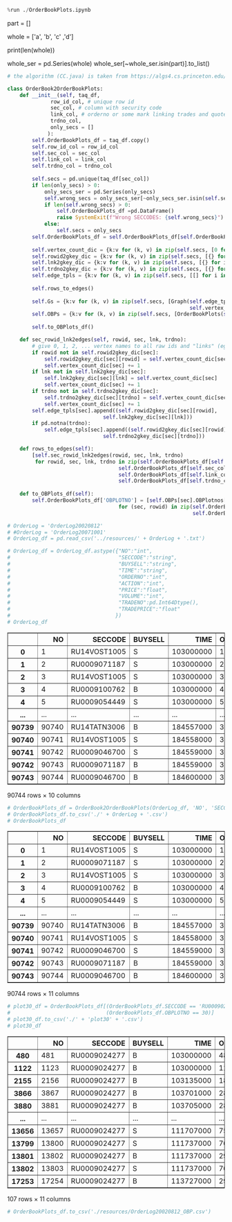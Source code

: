 ```python
%run ./OrderBookPlots.ipynb
```

part = []

whole = ['a', 'b', 'c' ,'d']

print(len(whole))

whole_ser = pd.Series(whole)
whole_ser[~whole_ser.isin(part)].to_list()


```python
# the algorithm (CC.java) is taken from https://algs4.cs.princeton.edu/41graph/

class OrderBook2OrderBookPlots:
    def __init__(self, taq_df,
              row_id_col, # unique row id
              sec_col, # column with security code
              link_col, # orderno or some mark linking trades and quotes
              trdno_col,
              only_secs = []
             ):
        self.OrderBookPlots_df = taq_df.copy()
        self.row_id_col = row_id_col
        self.sec_col = sec_col
        self.link_col = link_col
        self.trdno_col = trdno_col
        
        self.secs = pd.unique(taq_df[sec_col])
        if len(only_secs) > 0:
            only_secs_ser = pd.Series(only_secs)
            self.wrong_secs = only_secs_ser[~only_secs_ser.isin(self.secs)].to_list()
            if len(self.wrong_secs) > 0:
                self.OrderBookPlots_df =pd.DataFrame()
                raise SystemExit(f"Wrong SECCODES: {self.wrong_secs}")
            else:
                self.secs = only_secs
        self.OrderBookPlots_df = self.OrderBookPlots_df[self.OrderBookPlots_df.SECCODE.isin(self.secs)]
        
        self.vertex_count_dic = {k:v for (k, v) in zip(self.secs, [0 for i in range(len(self.secs))])}
        self.rowid2gkey_dic = {k:v for (k, v) in zip(self.secs, [{} for i in range(len(self.secs))])}
        self.lnk2gkey_dic = {k:v for (k, v) in zip(self.secs, [{} for i in range(len(self.secs))])}
        self.trdno2gkey_dic = {k:v for (k, v) in zip(self.secs, [{} for i in range(len(self.secs))])}
        self.edge_tpls = {k:v for (k, v) in zip(self.secs, [[] for i in range(len(self.secs))])}
        
        self.rows_to_edges()
        
        self.Gs = {k:v for (k, v) in zip(self.secs, [Graph(self.edge_tpls[sec],
                                                           self.vertex_count_dic[sec]) for sec in self.secs])}
        self.OBPs = {k:v for (k, v) in zip(self.secs, [OrderBookPlots(self.Gs[sec]) for sec in self.secs])}
        
        self.to_OBPlots_df()

    def sec_rowid_lnk2edges(self, rowid, sec, lnk, trdno): 
        # give 0, 1, 2, ... vertex names to all raw ids and "links" (eg ordernos)
        if rowid not in self.rowid2gkey_dic[sec]:
            self.rowid2gkey_dic[sec][rowid] = self.vertex_count_dic[sec]
            self.vertex_count_dic[sec] += 1
        if lnk not in self.lnk2gkey_dic[sec]:
            self.lnk2gkey_dic[sec][lnk] = self.vertex_count_dic[sec]
            self.vertex_count_dic[sec] += 1
        if trdno not in self.trdno2gkey_dic[sec]:
            self.trdno2gkey_dic[sec][trdno] = self.vertex_count_dic[sec]
            self.vertex_count_dic[sec] += 1
        self.edge_tpls[sec].append((self.rowid2gkey_dic[sec][rowid], 
                               self.lnk2gkey_dic[sec][lnk]))
        if pd.notna(trdno):
            self.edge_tpls[sec].append((self.rowid2gkey_dic[sec][rowid], 
                               self.trdno2gkey_dic[sec][trdno]))

    def rows_to_edges(self):
        [self.sec_rowid_lnk2edges(rowid, sec, lnk, trdno) 
         for rowid, sec, lnk, trdno in zip(self.OrderBookPlots_df[self.row_id_col],
                                    self.OrderBookPlots_df[self.sec_col],
                                    self.OrderBookPlots_df[self.link_col],
                                    self.OrderBookPlots_df[self.trdno_col])]
        
    def to_OBPlots_df(self):
        self.OrderBookPlots_df['OBPLOTNO'] = [self.OBPs[sec].OBPlotnos[self.rowid2gkey_dic[sec][rowid]] 
                                    for (sec, rowid) in zip(self.OrderBookPlots_df['SECCODE'], 
                                                            self.OrderBookPlots_df['NO'])]
```


```python
# OrderLog = 'OrderLog20020812'
# #OrderLog = 'OrderLog20071001'
# OrderLog_df = pd.read_csv('../resources/' + OrderLog + '.txt')

# OrderLog_df = OrderLog_df.astype({"NO":"int",
#                                   "SECCODE":"string",
#                                   "BUYSELL":"string",
#                                   "TIME":"string",
#                                   "ORDERNO":"int",
#                                   "ACTION":"int",
#                                   "PRICE":"float",
#                                   "VOLUME":"int",
#                                   "TRADENO":pd.Int64Dtype(),
#                                   "TRADEPRICE":"float"
#                                  })
# OrderLog_df
```




<div>
<style scoped>
    .dataframe tbody tr th:only-of-type {
        vertical-align: middle;
    }

    .dataframe tbody tr th {
        vertical-align: top;
    }

    .dataframe thead th {
        text-align: right;
    }
</style>
<table border="1" class="dataframe">
  <thead>
    <tr style="text-align: right;">
      <th></th>
      <th>NO</th>
      <th>SECCODE</th>
      <th>BUYSELL</th>
      <th>TIME</th>
      <th>ORDERNO</th>
      <th>ACTION</th>
      <th>PRICE</th>
      <th>VOLUME</th>
      <th>TRADENO</th>
      <th>TRADEPRICE</th>
    </tr>
  </thead>
  <tbody>
    <tr>
      <th>0</th>
      <td>1</td>
      <td>RU14VOST1005</td>
      <td>S</td>
      <td>103000000</td>
      <td>1</td>
      <td>1</td>
      <td>2.380</td>
      <td>4500</td>
      <td>&lt;NA&gt;</td>
      <td>NaN</td>
    </tr>
    <tr>
      <th>1</th>
      <td>2</td>
      <td>RU0009071187</td>
      <td>S</td>
      <td>103000000</td>
      <td>2</td>
      <td>1</td>
      <td>990.000</td>
      <td>300</td>
      <td>&lt;NA&gt;</td>
      <td>NaN</td>
    </tr>
    <tr>
      <th>2</th>
      <td>3</td>
      <td>RU14VOST1005</td>
      <td>S</td>
      <td>103000000</td>
      <td>3</td>
      <td>1</td>
      <td>2.420</td>
      <td>21600</td>
      <td>&lt;NA&gt;</td>
      <td>NaN</td>
    </tr>
    <tr>
      <th>3</th>
      <td>4</td>
      <td>RU0009100762</td>
      <td>B</td>
      <td>103000000</td>
      <td>4</td>
      <td>1</td>
      <td>0.133</td>
      <td>100000</td>
      <td>&lt;NA&gt;</td>
      <td>NaN</td>
    </tr>
    <tr>
      <th>4</th>
      <td>5</td>
      <td>RU0009054449</td>
      <td>S</td>
      <td>103000000</td>
      <td>5</td>
      <td>1</td>
      <td>332.000</td>
      <td>500</td>
      <td>&lt;NA&gt;</td>
      <td>NaN</td>
    </tr>
    <tr>
      <th>...</th>
      <td>...</td>
      <td>...</td>
      <td>...</td>
      <td>...</td>
      <td>...</td>
      <td>...</td>
      <td>...</td>
      <td>...</td>
      <td>...</td>
      <td>...</td>
    </tr>
    <tr>
      <th>90739</th>
      <td>90740</td>
      <td>RU14TATN3006</td>
      <td>B</td>
      <td>184557000</td>
      <td>38574</td>
      <td>1</td>
      <td>18.770</td>
      <td>50000</td>
      <td>&lt;NA&gt;</td>
      <td>NaN</td>
    </tr>
    <tr>
      <th>90740</th>
      <td>90741</td>
      <td>RU14VOST1005</td>
      <td>S</td>
      <td>184558000</td>
      <td>38559</td>
      <td>0</td>
      <td>1.990</td>
      <td>49800</td>
      <td>&lt;NA&gt;</td>
      <td>NaN</td>
    </tr>
    <tr>
      <th>90741</th>
      <td>90742</td>
      <td>RU0009046700</td>
      <td>S</td>
      <td>184559000</td>
      <td>38575</td>
      <td>1</td>
      <td>18.450</td>
      <td>100000</td>
      <td>&lt;NA&gt;</td>
      <td>NaN</td>
    </tr>
    <tr>
      <th>90742</th>
      <td>90743</td>
      <td>RU0009071187</td>
      <td>B</td>
      <td>184559000</td>
      <td>38550</td>
      <td>0</td>
      <td>725.840</td>
      <td>1</td>
      <td>&lt;NA&gt;</td>
      <td>NaN</td>
    </tr>
    <tr>
      <th>90743</th>
      <td>90744</td>
      <td>RU0009046700</td>
      <td>B</td>
      <td>184600000</td>
      <td>38534</td>
      <td>0</td>
      <td>18.450</td>
      <td>93</td>
      <td>&lt;NA&gt;</td>
      <td>NaN</td>
    </tr>
  </tbody>
</table>
<p>90744 rows × 10 columns</p>
</div>




```python
# OrderBookPlots_df = OrderBook2OrderBookPlots(OrderLog_df, 'NO', 'SECCODE', 'ORDERNO', 'TRADENO', []).OrderBookPlots_df
# OrderBookPlots_df.to_csv('./' + OrderLog + '.csv')
# OrderBookPlots_df
```




<div>
<style scoped>
    .dataframe tbody tr th:only-of-type {
        vertical-align: middle;
    }

    .dataframe tbody tr th {
        vertical-align: top;
    }

    .dataframe thead th {
        text-align: right;
    }
</style>
<table border="1" class="dataframe">
  <thead>
    <tr style="text-align: right;">
      <th></th>
      <th>NO</th>
      <th>SECCODE</th>
      <th>BUYSELL</th>
      <th>TIME</th>
      <th>ORDERNO</th>
      <th>ACTION</th>
      <th>PRICE</th>
      <th>VOLUME</th>
      <th>TRADENO</th>
      <th>TRADEPRICE</th>
      <th>OBPLOTNO</th>
    </tr>
  </thead>
  <tbody>
    <tr>
      <th>0</th>
      <td>1</td>
      <td>RU14VOST1005</td>
      <td>S</td>
      <td>103000000</td>
      <td>1</td>
      <td>1</td>
      <td>2.380</td>
      <td>4500</td>
      <td>&lt;NA&gt;</td>
      <td>NaN</td>
      <td>0</td>
    </tr>
    <tr>
      <th>1</th>
      <td>2</td>
      <td>RU0009071187</td>
      <td>S</td>
      <td>103000000</td>
      <td>2</td>
      <td>1</td>
      <td>990.000</td>
      <td>300</td>
      <td>&lt;NA&gt;</td>
      <td>NaN</td>
      <td>0</td>
    </tr>
    <tr>
      <th>2</th>
      <td>3</td>
      <td>RU14VOST1005</td>
      <td>S</td>
      <td>103000000</td>
      <td>3</td>
      <td>1</td>
      <td>2.420</td>
      <td>21600</td>
      <td>&lt;NA&gt;</td>
      <td>NaN</td>
      <td>2</td>
    </tr>
    <tr>
      <th>3</th>
      <td>4</td>
      <td>RU0009100762</td>
      <td>B</td>
      <td>103000000</td>
      <td>4</td>
      <td>1</td>
      <td>0.133</td>
      <td>100000</td>
      <td>&lt;NA&gt;</td>
      <td>NaN</td>
      <td>0</td>
    </tr>
    <tr>
      <th>4</th>
      <td>5</td>
      <td>RU0009054449</td>
      <td>S</td>
      <td>103000000</td>
      <td>5</td>
      <td>1</td>
      <td>332.000</td>
      <td>500</td>
      <td>&lt;NA&gt;</td>
      <td>NaN</td>
      <td>0</td>
    </tr>
    <tr>
      <th>...</th>
      <td>...</td>
      <td>...</td>
      <td>...</td>
      <td>...</td>
      <td>...</td>
      <td>...</td>
      <td>...</td>
      <td>...</td>
      <td>...</td>
      <td>...</td>
      <td>...</td>
    </tr>
    <tr>
      <th>90739</th>
      <td>90740</td>
      <td>RU14TATN3006</td>
      <td>B</td>
      <td>184557000</td>
      <td>38574</td>
      <td>1</td>
      <td>18.770</td>
      <td>50000</td>
      <td>&lt;NA&gt;</td>
      <td>NaN</td>
      <td>209</td>
    </tr>
    <tr>
      <th>90740</th>
      <td>90741</td>
      <td>RU14VOST1005</td>
      <td>S</td>
      <td>184558000</td>
      <td>38559</td>
      <td>0</td>
      <td>1.990</td>
      <td>49800</td>
      <td>&lt;NA&gt;</td>
      <td>NaN</td>
      <td>161</td>
    </tr>
    <tr>
      <th>90741</th>
      <td>90742</td>
      <td>RU0009046700</td>
      <td>S</td>
      <td>184559000</td>
      <td>38575</td>
      <td>1</td>
      <td>18.450</td>
      <td>100000</td>
      <td>&lt;NA&gt;</td>
      <td>NaN</td>
      <td>357</td>
    </tr>
    <tr>
      <th>90742</th>
      <td>90743</td>
      <td>RU0009071187</td>
      <td>B</td>
      <td>184559000</td>
      <td>38550</td>
      <td>0</td>
      <td>725.840</td>
      <td>1</td>
      <td>&lt;NA&gt;</td>
      <td>NaN</td>
      <td>230</td>
    </tr>
    <tr>
      <th>90743</th>
      <td>90744</td>
      <td>RU0009046700</td>
      <td>B</td>
      <td>184600000</td>
      <td>38534</td>
      <td>0</td>
      <td>18.450</td>
      <td>93</td>
      <td>&lt;NA&gt;</td>
      <td>NaN</td>
      <td>355</td>
    </tr>
  </tbody>
</table>
<p>90744 rows × 11 columns</p>
</div>




```python
# plot30_df = OrderBookPlots_df[(OrderBookPlots_df.SECCODE == 'RU0009024277') & 
#                               (OrderBookPlots_df.OBPLOTNO == 30)]
# plot30_df.to_csv('./' + 'plot30' + '.csv')
# plot30_df
```




<div>
<style scoped>
    .dataframe tbody tr th:only-of-type {
        vertical-align: middle;
    }

    .dataframe tbody tr th {
        vertical-align: top;
    }

    .dataframe thead th {
        text-align: right;
    }
</style>
<table border="1" class="dataframe">
  <thead>
    <tr style="text-align: right;">
      <th></th>
      <th>NO</th>
      <th>SECCODE</th>
      <th>BUYSELL</th>
      <th>TIME</th>
      <th>ORDERNO</th>
      <th>ACTION</th>
      <th>PRICE</th>
      <th>VOLUME</th>
      <th>TRADENO</th>
      <th>TRADEPRICE</th>
      <th>OBPLOTNO</th>
    </tr>
  </thead>
  <tbody>
    <tr>
      <th>480</th>
      <td>481</td>
      <td>RU0009024277</td>
      <td>B</td>
      <td>103000000</td>
      <td>481</td>
      <td>1</td>
      <td>480.00</td>
      <td>20</td>
      <td>&lt;NA&gt;</td>
      <td>NaN</td>
      <td>30</td>
    </tr>
    <tr>
      <th>1122</th>
      <td>1123</td>
      <td>RU0009024277</td>
      <td>B</td>
      <td>103000000</td>
      <td>1123</td>
      <td>1</td>
      <td>480.02</td>
      <td>200</td>
      <td>&lt;NA&gt;</td>
      <td>NaN</td>
      <td>30</td>
    </tr>
    <tr>
      <th>2155</th>
      <td>2156</td>
      <td>RU0009024277</td>
      <td>B</td>
      <td>103135000</td>
      <td>1866</td>
      <td>1</td>
      <td>480.01</td>
      <td>500</td>
      <td>&lt;NA&gt;</td>
      <td>NaN</td>
      <td>30</td>
    </tr>
    <tr>
      <th>3866</th>
      <td>3867</td>
      <td>RU0009024277</td>
      <td>B</td>
      <td>103701000</td>
      <td>2834</td>
      <td>1</td>
      <td>480.01</td>
      <td>50</td>
      <td>&lt;NA&gt;</td>
      <td>NaN</td>
      <td>30</td>
    </tr>
    <tr>
      <th>3880</th>
      <td>3881</td>
      <td>RU0009024277</td>
      <td>B</td>
      <td>103705000</td>
      <td>2847</td>
      <td>1</td>
      <td>480.01</td>
      <td>1</td>
      <td>&lt;NA&gt;</td>
      <td>NaN</td>
      <td>30</td>
    </tr>
    <tr>
      <th>...</th>
      <td>...</td>
      <td>...</td>
      <td>...</td>
      <td>...</td>
      <td>...</td>
      <td>...</td>
      <td>...</td>
      <td>...</td>
      <td>...</td>
      <td>...</td>
      <td>...</td>
    </tr>
    <tr>
      <th>13656</th>
      <td>13657</td>
      <td>RU0009024277</td>
      <td>S</td>
      <td>111707000</td>
      <td>7550</td>
      <td>2</td>
      <td>480.00</td>
      <td>138</td>
      <td>29846687</td>
      <td>480.0</td>
      <td>30</td>
    </tr>
    <tr>
      <th>13799</th>
      <td>13800</td>
      <td>RU0009024277</td>
      <td>S</td>
      <td>111737000</td>
      <td>7624</td>
      <td>1</td>
      <td>480.00</td>
      <td>100</td>
      <td>&lt;NA&gt;</td>
      <td>NaN</td>
      <td>30</td>
    </tr>
    <tr>
      <th>13801</th>
      <td>13802</td>
      <td>RU0009024277</td>
      <td>B</td>
      <td>111737000</td>
      <td>2937</td>
      <td>2</td>
      <td>480.00</td>
      <td>100</td>
      <td>29846711</td>
      <td>480.0</td>
      <td>30</td>
    </tr>
    <tr>
      <th>13802</th>
      <td>13803</td>
      <td>RU0009024277</td>
      <td>S</td>
      <td>111737000</td>
      <td>7624</td>
      <td>2</td>
      <td>480.00</td>
      <td>100</td>
      <td>29846711</td>
      <td>480.0</td>
      <td>30</td>
    </tr>
    <tr>
      <th>17253</th>
      <td>17254</td>
      <td>RU0009024277</td>
      <td>B</td>
      <td>113727000</td>
      <td>2937</td>
      <td>0</td>
      <td>480.00</td>
      <td>1987</td>
      <td>&lt;NA&gt;</td>
      <td>NaN</td>
      <td>30</td>
    </tr>
  </tbody>
</table>
<p>107 rows × 11 columns</p>
</div>




```python
# OrderBookPlots_df.to_csv('./resources/OrderLog20020812_OBP.csv')
```
